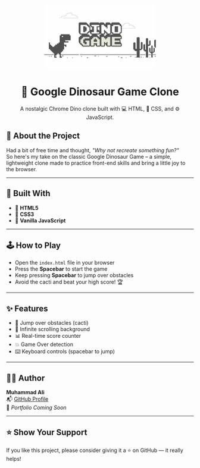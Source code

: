 <p align="center">
  <img src="https://github.com/WrittenByAli/Dinosaur-Game/blob/main/DinoGame_OG-logo.jpg.jpg" alt="logo" width="300"/>
</p>
<h1 align="center">🦖 Google Dinosaur Game Clone</h1>

<p align="center">
  A nostalgic Chrome Dino clone built with 💻 HTML, 🎨 CSS, and ⚙️ JavaScript.
</p>

## 🎯 About the Project

Had a bit of free time and thought, *"Why not recreate something fun?"*  
So here's my take on the classic Google Dinosaur Game – a simple, lightweight clone made to practice front-end skills and bring a little joy to the browser.

---

## 🔧 Built With

- 🧱 **HTML5**
- 🎨 **CSS3**
- 🧠 **Vanilla JavaScript**

---

## 🕹️ How to Play

- Open the `index.html` file in your browser  
- Press the **Spacebar** to start the game  
- Keep pressing **Spacebar** to jump over obstacles  
- Avoid the cacti and beat your high score! 🏆

---
## ✨ Features

- 🌵 Jump over obstacles (cacti)
- 🔄 Infinite scrolling background
- 📊 Real-time score counter
- 💥 Game Over detection
- ⌨️ Keyboard controls (spacebar to jump)

---
## 🙋‍♂️ Author

**Muhammad Ali**  
📬 [GitHub Profile](https://github.com/WrittenByAli)  
📝 *Portfolio Coming Soon*

---
## ⭐ Show Your Support

If you like this project, please consider giving it a ⭐ on GitHub — it really helps!
